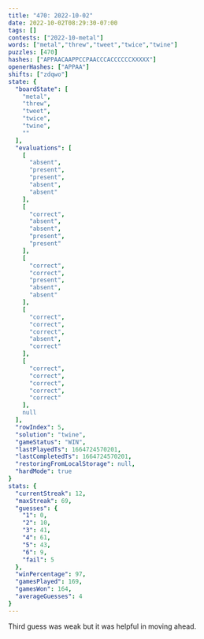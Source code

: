 ```yaml
---
title: "470: 2022-10-02"
date: 2022-10-02T08:29:30-07:00
tags: []
contests: ["2022-10-metal"]
words: ["metal","threw","tweet","twice","twine"]
puzzles: [470]
hashes: ["APPAACAAPPCCPAACCCACCCCCCXXXXX"]
openerHashes: ["APPAA"]
shifts: ["zdqwo"]
state: {
  "boardState": [
    "metal",
    "threw",
    "tweet",
    "twice",
    "twine",
    ""
  ],
  "evaluations": [
    [
      "absent",
      "present",
      "present",
      "absent",
      "absent"
    ],
    [
      "correct",
      "absent",
      "absent",
      "present",
      "present"
    ],
    [
      "correct",
      "correct",
      "present",
      "absent",
      "absent"
    ],
    [
      "correct",
      "correct",
      "correct",
      "absent",
      "correct"
    ],
    [
      "correct",
      "correct",
      "correct",
      "correct",
      "correct"
    ],
    null
  ],
  "rowIndex": 5,
  "solution": "twine",
  "gameStatus": "WIN",
  "lastPlayedTs": 1664724570201,
  "lastCompletedTs": 1664724570201,
  "restoringFromLocalStorage": null,
  "hardMode": true
}
stats: {
  "currentStreak": 12,
  "maxStreak": 69,
  "guesses": {
    "1": 0,
    "2": 10,
    "3": 41,
    "4": 61,
    "5": 43,
    "6": 9,
    "fail": 5
  },
  "winPercentage": 97,
  "gamesPlayed": 169,
  "gamesWon": 164,
  "averageGuesses": 4
}
---
```


<!-- more -->
Third guess was weak but it was helpful in moving ahead.
